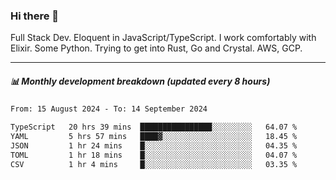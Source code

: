 ### Hi there 👋

Full Stack Dev. Eloquent in JavaScript/TypeScript. I work comfortably with Elixir. Some Python. Trying to get into Rust, Go and Crystal. AWS, GCP.

***

##### 📊 Monthly development breakdown (updated every 8 hours)

<!--START_SECTION:waka-->

```txt
From: 15 August 2024 - To: 14 September 2024

TypeScript   20 hrs 39 mins  ████████████████░░░░░░░░░   64.07 %
YAML         5 hrs 57 mins   ████▓░░░░░░░░░░░░░░░░░░░░   18.45 %
JSON         1 hr 24 mins    █░░░░░░░░░░░░░░░░░░░░░░░░   04.35 %
TOML         1 hr 18 mins    █░░░░░░░░░░░░░░░░░░░░░░░░   04.07 %
CSV          1 hr 4 mins     █░░░░░░░░░░░░░░░░░░░░░░░░   03.35 %
```

<!--END_SECTION:waka-->
